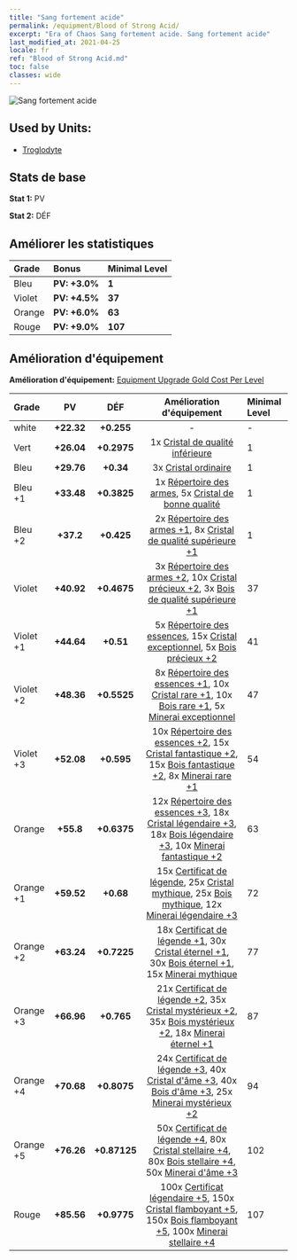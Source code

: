 ```yaml
---
title: "Sang fortement acide"
permalink: /equipment/Blood of Strong Acid/
excerpt: "Era of Chaos Sang fortement acide. Sang fortement acide"
last_modified_at: 2021-04-25
locale: fr
ref: "Blood of Strong Acid.md"
toc: false
classes: wide
---
```


  ![Sang fortement acide](/images/e/e_7014.png)

## Used by Units:

* [Troglodyte](/fr/units/Troglodyte/) 


## Stats de base
 **Stat 1:** PV

 **Stat 2:** DÉF

## Améliorer les statistiques

  |     Grade    |   Bonus | Minimal Level | 
  |:-------------|:--------|:--------------| 
  | Bleu | **PV: +3.0%** | **1** | 
  | Violet | **PV: +4.5%** | **37** | 
  | Orange | **PV: +6.0%** | **63** | 
  | Rouge | **PV: +9.0%** | **107** | 


## Amélioration d'équipement
 **Amélioration d'équipement:** [Equipment Upgrade Gold Cost Per Level](/equipment/EquipmentUpgradeCostPerLevel/) 

  |          Grade      | PV | DÉF | Amélioration d'équipement | Minimal Level |
  |:--------------------|:---------:|:---------:|:----------------:|:--------------|
  | white | **+22.32** | **+0.255** | - | - |
  | Vert | **+26.04** | **+0.2975** | 1x [Cristal de qualité inférieure](/ItemsFR/mat_5/) | 1 |
  | Bleu | **+29.76** | **+0.34** | 3x [Cristal ordinaire](/ItemsFR/mat_11/) | 1 |
  | Bleu +1 | **+33.48** | **+0.3825** | 1x [Répertoire des armes](/ItemsFR/mat_18/), 5x [Cristal de bonne qualité](/ItemsFR/mat_17/) | 1 |
  | Bleu +2 | **+37.2** | **+0.425** | 2x [Répertoire des armes +1](/ItemsFR/mat_25/), 8x [Cristal de qualité supérieure +1](/ItemsFR/mat_24/) | 1 |
  | Violet | **+40.92** | **+0.4675** | 3x [Répertoire des armes +2](/ItemsFR/mat_32/), 10x [Cristal précieux +2](/ItemsFR/mat_31/), 3x [Bois de qualité supérieure +1](/ItemsFR/mat_20/) | 37 |
  | Violet +1 | **+44.64** | **+0.51** | 5x [Répertoire des essences](/ItemsFR/mat_39/), 15x [Cristal exceptionnel](/ItemsFR/mat_38/), 5x [Bois précieux +2](/ItemsFR/mat_27/) | 41 |
  | Violet +2 | **+48.36** | **+0.5525** | 8x [Répertoire des essences +1](/ItemsFR/mat_46/), 10x [Cristal rare +1](/ItemsFR/mat_45/), 10x [Bois rare +1](/ItemsFR/mat_41/), 5x [Minerai exceptionnel](/ItemsFR/mat_33/) | 47 |
  | Violet +3 | **+52.08** | **+0.595** | 10x [Répertoire des essences +2](/ItemsFR/mat_53/), 15x [Cristal fantastique +2](/ItemsFR/mat_52/), 15x [Bois fantastique +2](/ItemsFR/mat_48/), 8x [Minerai rare +1](/ItemsFR/mat_40/) | 54 |
  | Orange | **+55.8** | **+0.6375** | 12x [Répertoire des essences +3](/ItemsFR/mat_60/), 18x [Cristal légendaire +3](/ItemsFR/mat_59/), 18x [Bois légendaire +3](/ItemsFR/mat_55/), 10x [Minerai fantastique +2](/ItemsFR/mat_47/) | 63 |
  | Orange +1 | **+59.52** | **+0.68** | 15x [Certificat de légende](/ItemsFR/mat_67/), 25x [Cristal mythique](/ItemsFR/mat_66/), 25x [Bois mythique](/ItemsFR/mat_62/), 12x [Minerai légendaire +3](/ItemsFR/mat_54/) | 72 |
  | Orange +2 | **+63.24** | **+0.7225** | 18x [Certificat de légende +1](/ItemsFR/mat_74/), 30x [Cristal éternel +1](/ItemsFR/mat_73/), 30x [Bois éternel +1](/ItemsFR/mat_69/), 15x [Minerai mythique](/ItemsFR/mat_61/) | 77 |
  | Orange +3 | **+66.96** | **+0.765** | 21x [Certificat de légende +2](/ItemsFR/mat_81/), 35x [Cristal mystérieux +2](/ItemsFR/mat_80/), 35x [Bois mystérieux +2](/ItemsFR/mat_76/), 18x [Minerai éternel +1](/ItemsFR/mat_68/) | 87 |
  | Orange +4 | **+70.68** | **+0.8075** | 24x [Certificat de légende +3](/ItemsFR/mat_88/), 40x [Cristal d'âme +3](/ItemsFR/mat_87/), 40x [Bois d'âme +3](/ItemsFR/mat_83/), 25x [Minerai mystérieux +2](/ItemsFR/mat_75/) | 94 |
  | Orange +5 | **+76.26** | **+0.87125** | 50x [Certificat de légende +4](/ItemsFR/mat_95/), 80x [Cristal stellaire +4](/ItemsFR/mat_94/), 80x [Bois stellaire +4](/ItemsFR/mat_90/), 50x [Minerai d'âme +3](/ItemsFR/mat_82/) | 102 |
  | Rouge | **+85.56** | **+0.9775** | 100x [Certificat légendaire +5](/ItemsFR/mat_102/), 150x [Cristal flamboyant +5](/ItemsFR/mat_101/), 150x [Bois flamboyant +5](/ItemsFR/mat_97/), 100x [Minerai stellaire +4](/ItemsFR/mat_89/) | 107 |

